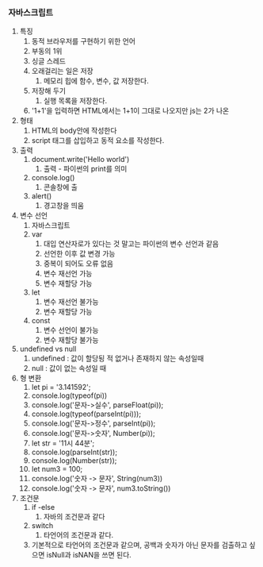 ### 자바스크립트

1. 특징
   1. 동적 브라우저를 구현하기 위한 언어
   2. 부동의 1위
   3. 싱글 스레드
   4. 오래걸리는 일은 저장
      1. 메모리 힙에 함수, 변수, 값 저장한다.
   5. 저장해 두기
      1. 실행 목록을 저장한다.
   6. '1+1'을 입력하면 HTML에서는 1+1이 그대로 나오지만 js는 2가 나온
2. 형태
   1. HTML의 body안에 작성한다
   2. script 태그를 삽입하고 동적 요소를 작성한다.
3. 출력
   1. document.write('Hello world')
      1. 출력 - 파이썬의 print를 의미
   2. console.log()
      1. 콘솔창에 출
   3. alert()
      1. 경고창을 띄움
4. 변수 선언
   1. 자바스크립트
   2. var
      1. 대입 연산자로가 있다는 것 말고는 파이썬의 변수 선언과 같음
      2. 선언한 이후 값 변경 가능
      3. 중복이 되어도 오류 없음
      4. 변수 재선언 가능
      5. 변수 재할당 가능
   3. let
      1. 변수 재선언 불가능
      2. 변수 재할당 가능
   4. const
      1. 변수 선언이 불가능
      2. 변수 재할당 불가능
5. undefined vs null
   1. undefined : 값이 할당됭 적 없거나 존재하지 않는 속성일때
   2. null : 값이 없는 속성일 때
6. 형 변환
   1. let pi = '3.141592';
   2. console.log(typeof(pi))
   3. console.log('문자->실수', parseFloat(pi));
   4. console.log(typeof(parseInt(pi)));
   5. console.log('문자->정수', parseInt(pi));
   6. console.log('문자->숫자', Number(pi));
   7. let str = '11시 44분';
   8. console.log(parseInt(str));
   9. console.log(Number(str));
   10. let num3 = 100;
   11. console.log('숫자 -> 문자', String(num3))
   12. console.log('숫자 -> 문자', num3.toString())
7. 조건문
   1. if -else
      1. 자바의 조건문과 같다
   2. switch
      1. 타언어의 조건문과 같다.
   3. 기본적으로 타언어의 조건문과 같으며, 공백과 숫자가 아닌 문자를 검출하고 싶으면 isNull과 isNAN을 쓰면 된다.
